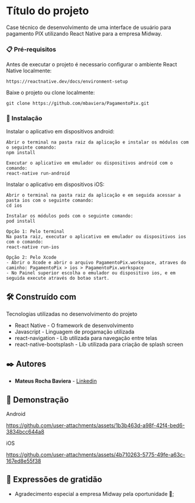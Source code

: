 # Título do projeto

Case técnico de desenvolvimento de uma interface de usuário para pagamento PIX utilizando React Native para a empresa Midway.

### 📋 Pré-requisitos

Antes de executar o projeto é necessario configurar o ambiente React Native localmente:

```
https://reactnative.dev/docs/environment-setup
```

Baixe o projeto ou clone localmente:

```
git clone https://github.com/mbaviera/PagamentoPix.git
```

### 🔧 Instalação

Instalar o aplicativo em dispositivos android:

```
Abrir o terminal na pasta raiz da aplicação e instalar os módulos com o seguinte comando:
npm install

Executar o aplicativo em emulador ou dispositivos android com o comando:
react-native run-android
```

Instalar o aplicativo em dispositivos iOS:

```
Abrir o terminal na pasta raiz da aplicação e em seguida acessar a pasta ios com o seguinte comando:
cd ios

Instalar os módulos pods com o seguinte comando:
pod install

Opção 1: Pelo terminal
Na pasta raiz, executar o aplicativo em emulador ou dispositivos ios com o comando:
react-native run-ios

Opção 2: Pelo Xcode
- Abrir o Xcode e abrir o arquivo PagamentoPix.workspace, atraves do caminho: PagamentoPix > ios > PagamentoPix.workspace
- No Painel superior escolha o emulador ou dispositivo ios, e em seguida execute através do botao start.
```

## 🛠️ Construído com

Tecnologias utilizadas no desenvolvimento do projeto

* React Native - O framework de desenvolvimento
* Javascript - Linguagem de progamação utilizada
* react-navigation - Lib utilizada para navegação entre telas
* react-native-bootsplash - Lib utilizada para criação de splash screen

## ✒️ Autores

* **Mateus Rocha Baviera** - [Linkedin](https://www.linkedin.com/in/mateus-rocha-baviera/)

## 🎥 Demonstração

Android

https://github.com/user-attachments/assets/1b3b463d-a98f-42f4-bed6-3834bcc644a8

iOS

https://github.com/user-attachments/assets/4b710263-5775-49fe-a63c-167ed8e55f38

## 🎁 Expressões de gratidão

* Agradecimento especial a empresa Midway pela oportunidade 📢;

